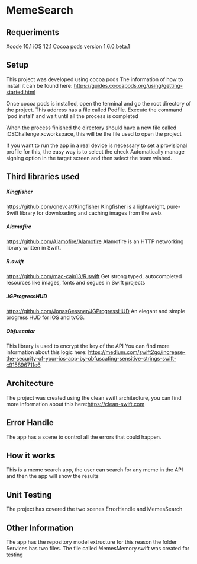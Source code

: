 # MemeSearch

## Requeriments
Xcode 10.1
iOS 12.1
Cocoa pods version 1.6.0.beta.1


## Setup
This project was developed using cocoa pods
The information of how to install it can be found here: https://guides.cocoapods.org/using/getting-started.html

Once cocoa pods is installed, open the terminal and go the root directory of the project. This address has a file called Podfile. Execute the command 'pod install' and wait until all the process is completed

When the process finished the directory should have a new file called iOSChallenge.xcworkspace, this will be the file used to open the project

If you want to run the app in a real device is necessary to set a provisional profile for this, the easy way is to select the check Automatically manage signing option in the target screen and then select the team wished.


## Third libraries used
##### Kingfisher
https://github.com/onevcat/Kingfisher
Kingfisher is a lightweight, pure-Swift library for downloading and caching images from the web.

##### Alamofire
https://github.com/Alamofire/Alamofire
Alamofire is an HTTP networking library written in Swift.

##### R.swift
https://github.com/mac-cain13/R.swift
Get strong typed, autocompleted resources like images, fonts and segues in Swift projects

##### JGProgressHUD
https://github.com/JonasGessner/JGProgressHUD
An elegant and simple progress HUD for iOS and tvOS.

##### Obfuscator
This library is used to encrypt the key of the API
You can find more information about this logic here: https://medium.com/swift2go/increase-the-security-of-your-ios-app-by-obfuscating-sensitive-strings-swift-c915896711e6

## Architecture
The project was created using the clean swift architecture, you can find more information about this here:https://clean-swift.com

## Error Handle
The app has a scene to control all the errors that could happen.

## How it works
This is a meme search app, the user can search for any meme in the API and then the app will show the results

## Unit Testing
The project has covered the two scenes ErrorHandle and MemesSearch

## Other Information
The app has the repository model extructure for this reason the folder Services has two files.
The file called MemesMemory.swift was created for testing






